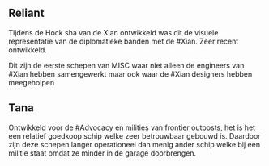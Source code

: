 ## Reliant

Tijdens de Hock sha van de Xian ontwikkeld was dit de visuele representatie van de diplomatieke banden met de #Xian. Zeer recent ontwikkeld.

Dit zijn de eerste schepen van MISC waar niet alleen de engineers van #Xian hebben samengewerkt maar ook waar de #Xian designers hebben meegeholpen

## Tana

Ontwikkeld voor de #Advocacy en milities van frontier outposts, het is het een relatief goedkoop schip welke zeer betrouwbaar gebouwd is. Daardoor zijn deze schepen langer operationeel dan menig ander schip welke bij een militie staat omdat ze minder in de garage doorbrengen.